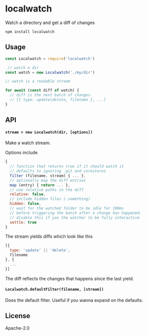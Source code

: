 # localwatch

Watch a directory and get a diff of changes

```
npm install localwatch
```

## Usage

``` js
const Localwatch = require('localwatch')

 // watch a dir
const watch = new Localwatch('./my/dir')

// watch is a readable stream

for await (const diff of watch) {
  // diff is the next batch of changes
  // [{ type: update|delete, filename }, ...]
}
```

## API

#### `stream = new Localwatch(dir, [options])`

Make a watch stream.

Options include

```js
{
  // function that returns true if it should watch it
  // defaults to ignoring .git and corestores
  filter (filename, stream) { ... },
  // optionally map the diff entries
  map (entry) { return ... },
  // use relative paths in the diff
  relative: false,
  // include hidden files (.something)
  hidden: false,
  // wait for the watched folder to be idle for 100ms
  // before triggering the batch after a change has happened.
  // disable this if you the watcher to be fully interactive
  settle: true
}
```

The stream yields diffs which look like this

```js
[{
  type: 'update' || 'delete',
  filename
}, {
  ...
}]
```

The diff reflects the changes that happens since the last yield.

#### `Localwatch.defaultFilter(filename, [stream])`

Does the default filter. Useful if you wanna expand on the defaults.

## License

Apache-2.0
